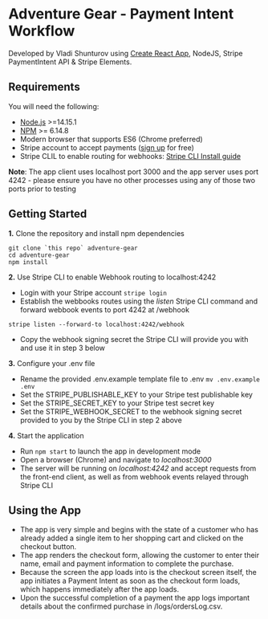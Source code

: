 # Adventure Gear - Payment Intent Workflow

Developed by Vladi Shunturov using [Create React App](https://github.com/facebook/create-react-app), NodeJS, Stripe PaymentIntent API & Stripe Elements.

## Requirements

You will need the following:

- [Node.js](http://nodejs.org) >=14.15.1
- [NPM](https://www.npmjs.com/get-npm) >= 6.14.8 
- Modern browser that supports ES6 (Chrome preferred)
- Stripe account to accept payments ([sign up](https://dashboard.stripe.com/register) for free)
- Stripe CLIL to enable routing for webhooks:  [Stripe CLI Install guide](https://stripe.com/docs/stripe-cli#install)

**Note**: The app client uses localhost port 3000 and the app server uses port 4242 - please ensure you have no other processes using any of those two ports prior to testing

## Getting Started

**1.** Clone the repository and install npm dependencies
```
git clone `this repo` adventure-gear
cd adventure-gear
npm install
```

**2.** Use Stripe CLI to enable Webhook routing to localhost:4242
* Login with your Stripe account ```stripe login```
* Establish the webbooks routes using the _listen_ Stripe CLI command and forward webbook events to port 4242 at /webhook
```
stripe listen --forward-to localhost:4242/webhook
```
* Copy the webhook signing secret the Stripe CLI will provide you with and use it in step 3 below

**3.** Configure your .env file
* Rename the provided .env.example template file to .env ```mv .env.example .env```
* Set the STRIPE_PUBLISHABLE_KEY to your Stripe test publishable key
* Set the STRIPE_SECRET_KEY to your Stripe test secret key
* Set the STRIPE_WEBHOOK_SECRET to the webhook signing secret provided to you by the Stripe CLI in step 2 above

**4.** Start the application 
* Run `npm start` to launch the app in development mode
* Open a browser (Chrome) and navigate to _localhost:3000_
* The server will be running on _localhost:4242_ and accept requests from the front-end client, as well as from webhook events relayed through Stripe CLI


## Using the App
* The app is very simple and begins with the state of a customer who has already added a single item to her shopping cart and clicked on the checkout button. 
* The app renders the checkout form, allowing the customer to enter their name, email and payment information to complete the purchase. 
* Because the screen the app loads into is the checkout screen itself, the app initiates a Payment Intent as soon as the checkout form loads, which happens immediately after the app loads.
* Upon the successful completion of a payment the app logs important details about the confirmed purchase in /logs/ordersLog.csv.
